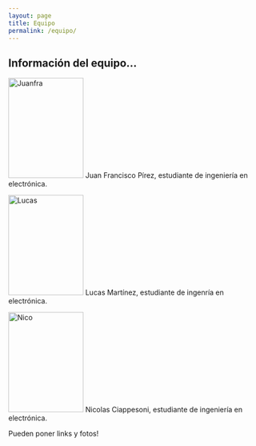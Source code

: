 ```yaml
---
layout: page
title: Equipo
permalink: /equipo/
---
```


## Información del equipo...

 <style>

img {
    width: 150px;
    height: 200px;
}
</style>

![Juanfra](/assets/Juanfra.jpg) Juan Francisco Pírez, estudiante de ingeniería en electrónica.

![Lucas](/assets/Lucas.jpg) Lucas Martínez, estudiante de ingenría en electrónica.

![Nico](/assets/Nico.jpg) Nicolas Ciappesoni, estudiante de ingeniería en electrónica.

Pueden poner links y fotos!
